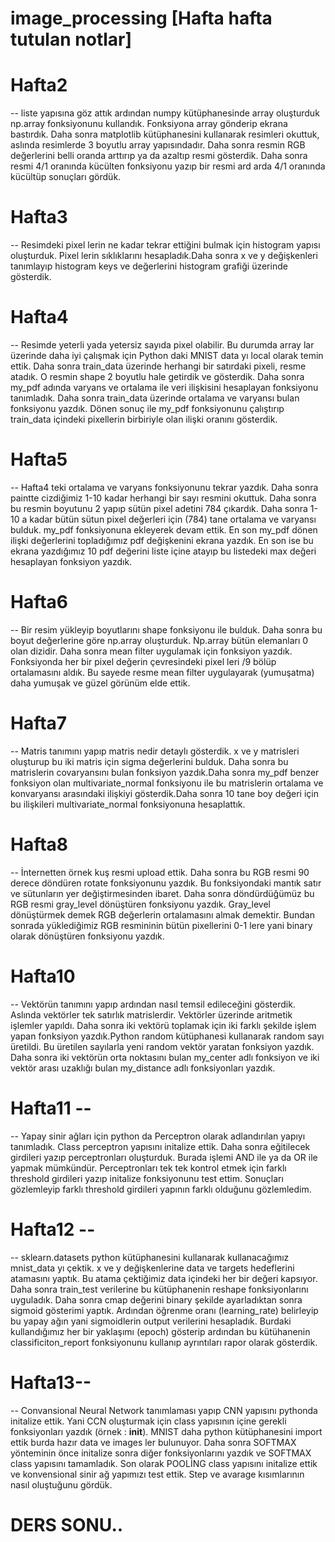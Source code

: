 # image_processing [Hafta hafta tutulan notlar]

# Hafta2 
-- liste yapısına göz attık ardından numpy kütüphanesinde array oluşturduk np.array fonksiyonunu kullandık. Fonksiyona array gönderip ekrana bastırdık. Daha sonra matplotlib kütüphanesini kullanarak resimleri okuttuk, aslında resimlerde 3 boyutlu array yapısındadır. Daha sonra resmin RGB değerlerini belli oranda arttırıp ya da azaltıp resmi gösterdik. Daha sonra resmi 4/1 oranında kücülten fonksiyonu yazıp bir resmi ard arda 4/1 oranında kücültüp sonuçları gördük.

# Hafta3 
-- Resimdeki pixel lerin ne kadar tekrar ettiğini bulmak için histogram yapısı oluşturduk. Pixel lerin sıklıklarını hesapladık.Daha sonra x ve y değişkenleri tanımlayıp histogram keys ve değerlerini histogram grafiği üzerinde gösterdik.

# Hafta4 
-- Resimde yeterli yada yetersiz sayıda pixel olabilir. Bu durumda array lar üzerinde daha iyi çalışmak için Python daki MNIST data yı local olarak temin ettik. Daha sonra train_data üzerinde herhangi bir satırdaki pixeli, resme atadık. O resmin shape 2 boyutlu hale getirdik ve gösterdik. Daha sonra my_pdf adında varyans ve ortalama ile veri ilişkisini hesaplayan fonksiyonu tanımladık. Daha sonra train_data üzerinde ortalama ve varyansı bulan fonksiyonu yazdık. Dönen sonuç ile my_pdf fonksiyonunu çalıştırıp train_data içindeki pixellerin birbiriyle olan ilişki oranını gösterdik.

# Hafta5 
-- Hafta4 teki ortalama ve varyans fonksiyonunu tekrar yazdık. Daha sonra paintte cizdiğimiz 1-10 kadar herhangi bir sayı resmini okuttuk. Daha sonra bu resmin boyutunu 2 yapıp sütün pixel adetini 784 çıkardık. Daha sonra 1-10 a kadar bütün sütun pixel değerleri için (784) tane ortalama ve varyansı bulduk. my_pdf fonksiyonuna ekleyerek devam ettik. En son my_pdf dönen ilişki değerlerini topladığımız pdf değişkenini ekrana yazdık. En son ise bu ekrana yazdığımız 10 pdf değerini liste içine atayıp bu listedeki max değeri hesaplayan fonksiyon yazdık.

# Hafta6 
-- Bir resim yükleyip boyutlarını shape fonksiyonu ile bulduk. Daha sonra bu boyut değerlerine göre np.array oluşturduk. Np.array bütün elemanları 0 olan dizidir. Daha sonra mean filter uygulamak için fonksiyon yazdık. Fonksiyonda her bir pixel değerin çevresindeki pixel leri /9 bölüp ortalamasını aldık. Bu sayede resme mean filter uygulayarak (yumuşatma) daha yumuşak ve güzel görünüm elde ettik.

# Hafta7 
-- Matris tanımını yapıp matris nedir detaylı gösterdik. x ve y matrisleri oluşturup bu iki matris için sigma değerlerini bulduk. Daha sonra bu matrislerin covaryansını bulan fonksiyon yazdık.Daha sonra my_pdf benzer fonksiyon olan multivariate_normal fonksiyonu ile bu matrislerin ortalama ve konvaryansı arasındaki ilişkiyi gösterdik.Daha sonra 10 tane boy değeri için bu ilişkileri multivariate_normal fonksiyonuna hesaplattık.

# Hafta8 
-- İnternetten örnek kuş resmi upload ettik. Daha sonra bu RGB resmi 90 derece döndüren rotate fonksiyonunu yazdık. Bu fonksiyondaki mantık satır ve sütunların yer değiştirmesinden ibaret. Daha sonra döndürdüğümüz bu RGB resmi gray_level dönüştüren fonksiyonu yazdık. Gray_level dönüştürmek demek RGB değerlerin ortalamasını almak demektir. Bundan sonrada yüklediğimiz RGB resmininin bütün pixellerini 0-1 lere yani binary olarak dönüştüren fonksiyonu yazdık.

# Hafta10 
-- Vektörün tanımını yapıp ardından nasıl temsil edileceğini gösterdik. Aslında vektörler tek satırlık matrislerdir. Vektörler üzerinde aritmetik işlemler yapıldı. Daha sonra iki vektörü toplamak için iki farklı şekilde işlem yapan fonksiyon yazdık.Python random kütüphanesi kullanarak random sayı üretildi. Bu üretilen sayılarla yeni random vektör yaratan fonksiyon yazdık. Daha sonra iki vektörün orta noktasını bulan my_center adlı fonksiyon ve iki vektör arası uzaklığı bulan my_distance adlı fonksiyonları yazdık.


# Hafta11 --
-- Yapay sinir ağları için python da Perceptron olarak adlandırılan yapıyı tanımladık. Class perceptron yapısını initalize ettik. Daha sonra eğitilecek girdileri yazıp perceptronları oluşturduk. Burada işlemi AND ile ya da OR ile yapmak mümkündür. Perceptronları tek tek kontrol etmek için farklı threshold girdileri yazıp initalize fonksiyonunu test ettim. Sonuçları gözlemleyip farklı threshold girdileri yapının farklı olduğunu gözlemledim.

# Hafta12 --
-- sklearn.datasets  python kütüphanesini kullanarak kullanacağımız mnist_data yı çektik. x ve y değişkenlerine data ve targets hedeflerini atamasını yaptık. Bu atama çektiğimiz data içindeki her bir değeri kapsıyor. Daha sonra train_test verilerine bu kütüphanenin reshape fonksiyonlarını uyguladık. Daha sonra cmap değerini binary şekilde ayarladıktan sonra sigmoid gösterimi yaptık. Ardından öğrenme oranı (learning_rate) belirleyip bu yapay ağın yani sigmoidlerin output  verilerini hesapladık. Burdaki kullandığımız her bir yaklaşımı (epoch) gösterip ardından bu kütühanenin classificiton_report fonksiyonunu kullanıp ayrıntıları rapor olarak gösterdik.


# Hafta13--
-- Convansional Neural Network tanımlaması yapıp CNN yapısını pythonda initalize ettik. Yani CCN oluşturmak için class yapısının içine gerekli fonksiyonları yazdık (örnek : __init__). MNIST daha python kütüphanesini import ettik burda hazır data ve images ler bulunuyor. Daha sonra SOFTMAX yönteminin önce initalize sonra diğer fonksiyonlarını yazdık ve SOFTMAX class yapısını tamamladık. Son olarak POOLİNG class yapısını initalize ettik ve konvensional sinir ağ yapımızı test ettik. Step ve avarage kısımlarının nasıl oluştuğunu gördük.


#                                         DERS SONU..
